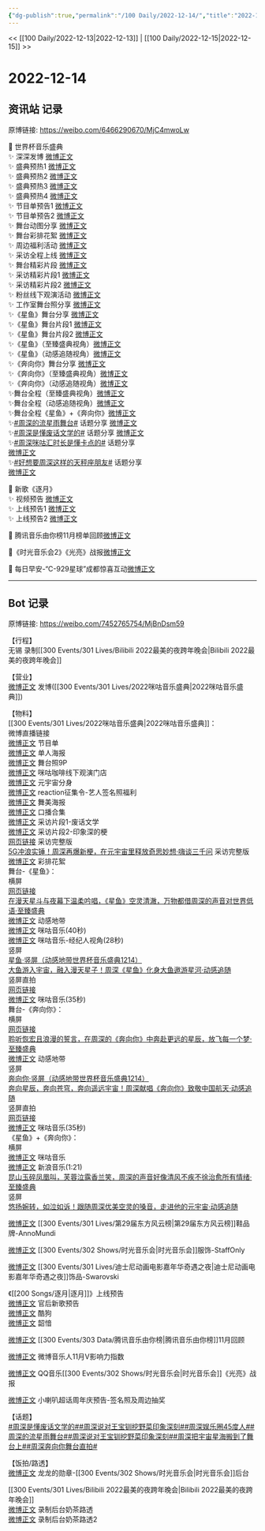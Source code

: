 ```yaml
---
{"dg-publish":true,"permalink":"/100 Daily/2022-12-14/","title":"2022-12-14","created":"2022-12-21T10:10:34.000+08:00","updated":"2023-01-09T19:08:00.113+08:00"}
---
```



<< [[100 Daily/2022-12-13\|2022-12-13]] | [[100 Daily/2022-12-15\|2022-12-15]] >>

# 2022-12-14

## 资讯站 记录

原博链接: https://weibo.com/6466290670/MjC4mwoLw

🌟 世界杯音乐盛典  
✨ 深深发博 [微博正文](https://m.weibo.cn/6466290670/4846688588800391)  
✨ 盛典预热1 [微博正文](https://m.weibo.cn/6466290670/4846553637062427)  
✨ 盛典预热2 [微博正文](https://m.weibo.cn/6466290670/4846582585362753)  
✨ 盛典预热3 [微博正文](https://m.weibo.cn/6466290670/4846607260720375)  
✨ 盛典预热4 [微博正文](https://m.weibo.cn/6466290670/4846626201668032)  
✨ 节目单预告1 [微博正文](https://m.weibo.cn/6466290670/4846533285774472)  
✨ 节目单预告2 [微博正文](https://m.weibo.cn/6466290670/4846534899794581)  
✨ 舞台动图分享 [微博正文](https://m.weibo.cn/6466290670/4846720972495336)  
✨ 舞台彩排花絮 [微博正文](https://m.weibo.cn/6466290670/4846718925408115)  
✨ 周边福利活动 [微博正文](https://m.weibo.cn/6466290670/4846582099347994)  
✨ 采访全程上线 [微博正文](https://m.weibo.cn/6466290670/4846694267363744)  
✨ 舞台精彩片段 [微博正文](https://m.weibo.cn/6466290670/4846679507864522)  
✨ 采访精彩片段1 [微博正文](https://m.weibo.cn/6466290670/4846518790786532)  
✨ 采访精彩片段2 [微博正文](https://m.weibo.cn/6466290670/4846678589318788)  
✨ 粉丝线下观演活动 [微博正文](https://m.weibo.cn/6466290670/4846519633575988)  
✨ 工作室舞台照分享 [微博正文](https://m.weibo.cn/6466290670/4846676127515977)  
✨《星鱼》舞台分享 [微博正文](https://m.weibo.cn/6466290670/4846699039687975)  
✨《星鱼》舞台片段1 [微博正文](https://m.weibo.cn/6466290670/4846677032968356)  
✨《星鱼》舞台片段2 [微博正文](https://m.weibo.cn/6466290670/4846677820973671)  
✨《星鱼》（至臻盛典视角）[微博正文](https://m.weibo.cn/6466290670/4846712743798502)  
✨《星鱼》（动感追随视角）[微博正文](https://m.weibo.cn/6466290670/4846713670483399)  
✨《奔向你》舞台分享 [微博正文](https://m.weibo.cn/6466290670/4846697866599142)  
✨《奔向你》（至臻盛典视角）[微博正文](https://m.weibo.cn/6466290670/4846711006561631)  
✨《奔向你》（动感追随视角）[微博正文](https://m.weibo.cn/6466290670/4846712193295002)  
✨舞台全程（至臻盛典视角）[微博正文](https://m.weibo.cn/6466290670/4846701225450240)  
✨舞台全程（动感追随视角）[微博正文](https://m.weibo.cn/6466290670/4846703046300799)  
✨舞台全程《星鱼》+《奔向你》[微博正文](https://m.weibo.cn/6466290670/4846688588800391)  
✨[#周深的流星雨舞台#](https://s.weibo.com/weibo?q=%23%E5%91%A8%E6%B7%B1%E7%9A%84%E6%B5%81%E6%98%9F%E9%9B%A8%E8%88%9E%E5%8F%B0%23) 话题分享 [微博正文](https://m.weibo.cn/6466290670/4846720569840730)  
✨[#周深是懂废话文学的#](https://s.weibo.com/weibo?q=%23%E5%91%A8%E6%B7%B1%E6%98%AF%E6%87%82%E5%BA%9F%E8%AF%9D%E6%96%87%E5%AD%A6%E7%9A%84%23) 话题分享 [微博正文](https://m.weibo.cn/6466290670/4846561147750774)  
✨[#周深咪咕汇时长是懂卡点的#](https://s.weibo.com/weibo?q=%23%E5%91%A8%E6%B7%B1%E5%92%AA%E5%92%95%E6%B1%87%E6%97%B6%E9%95%BF%E6%98%AF%E6%87%82%E5%8D%A1%E7%82%B9%E7%9A%84%23) 话题分享  
[微博正文](https://m.weibo.cn/6466290670/4846719780791501)  
✨[#好想要周深这样的天秤座朋友#](https://s.weibo.com/weibo?q=%23%E5%A5%BD%E6%83%B3%E8%A6%81%E5%91%A8%E6%B7%B1%E8%BF%99%E6%A0%B7%E7%9A%84%E5%A4%A9%E7%A7%A4%E5%BA%A7%E6%9C%8B%E5%8F%8B%23) 话题分享  
[微博正文](https://m.weibo.cn/6466290670/4846728409520780)

🌟 新歌《逐月》  
✨ 视频预告 [微博正文](https://m.weibo.cn/6466290670/4846652600618865)  
✨ 上线预告1 [微博正文](https://m.weibo.cn/6466290670/4846621366682327)  
✨ 上线预告2 [微博正文](https://m.weibo.cn/6466290670/4846622586444055)

🌟 腾讯音乐由你榜11月榜单回顾[微博正文](https://m.weibo.cn/6466290670/4846627959603465)

🌟《时光音乐会2》《光亮》战报[微博正文](https://m.weibo.cn/6466290670/4846653842138467)

🌟 每日早安-“C-929星球”成都惊喜互动[微博正文](https://m.weibo.cn/6466290670/4846505087470088)

---
## Bot 记录

原博链接: https://weibo.com/7452765754/MjBnDsm59

【行程】  
无锡 录制[[300 Events/301 Lives/Bilibili 2022最美的夜跨年晚会\|Bilibili 2022最美的夜跨年晚会]]

【营业】  
[微博正文](https://m.weibo.cn/1736988591/4846692589897881) 发博([[300 Events/301 Lives/2022咪咕音乐盛典\|2022咪咕音乐盛典]])

【物料】  
[[300 Events/301 Lives/2022咪咕音乐盛典\|2022咪咕音乐盛典]]：  
[](https://m.weibo.cn/1867028705/4846556375944835) 微博直播链接  
[微博正文](https://m.weibo.cn/1867028705/4846526445126129) 节目单  
[微博正文](https://m.weibo.cn/1867028705/4846375189879774) 单人海报  
[微博正文](https://m.weibo.cn/7478855230/4846674688608914) 舞台照9P  
[微博正文](https://m.weibo.cn/1867028705/4846379157164405) 咪咕咖啡线下观演门店  
[微博正文](https://m.weibo.cn/1867028705/4846550125120241) 元宇宙分身  
[微博正文](https://m.weibo.cn/1867028705/4846578101655577) reaction征集令-艺人签名照福利  
[微博正文](https://m.weibo.cn/1867028705/4846606375981334) 舞美海报  
[微博正文](https://m.weibo.cn/1867028705/4846577506845920) 口播合集  
[微博正文](https://m.weibo.cn/1867028705/4846516781190567) 采访片段1-废话文学  
[微博正文](https://m.weibo.cn/1867028705/4846668430975236) 采访片段2-印象深的梗  
[网页链接](https://weibo.cn/sinaurl?u=http%3A%2F%2Fc.migu.cn%2F00fWRa%3Fifrom%3D07b073d2835f8c1d5dfde461d0d264f2) 采访完整版  
[5G冲浪实锤！周深再爆新梗，在元宇宙里释放奇思妙想·嗨谈三千问](https://weibo.cn/sinaurl?u=http%3A%2F%2Fm.miguvideo.com%2Fmgs%2Fmsite%2Fprd%2FverticalScreen.html%3Fcid%3D755281359%26sharefrom%3Dmiguvideoapp) 采访完整版  
[微博正文](https://m.weibo.cn/6466290670/4846718925408115) 彩排花絮  
舞台-《星鱼》：  
横屏  
[网页链接](https://weibo.cn/sinaurl?u=http%3A%2F%2Fc.migu.cn%2F00fWPQ%3Fifrom%3D07b073d2835f8c1d5dfde461d0d264f2)  
[在漫天星斗与夜幕下温柔吟唱，《星鱼》空灵清澈，万物都借周深的声音对世界低语·至臻盛典](https://weibo.cn/sinaurl?u=http%3A%2F%2Fm.miguvideo.com%2Fmgs%2Fmsite%2Fprd%2FverticalScreen.html%3Fcid%3D755316082%26sharefrom%3Dmiguvideoapp)  
[微博正文](https://m.weibo.cn/5388677746/4846686168680462) 动感地带  
[微博正文](https://m.weibo.cn/1867028705/4846674021454975) 咪咕音乐(40秒)  
[微博正文](https://m.weibo.cn/1867028705/4846694946050297) 咪咕音乐-经纪人视角(28秒)  
竖屏  
[星鱼·竖屏（动感地带世界杯音乐盛典1214）](https://weibo.cn/sinaurl?u=http%3A%2F%2Fc.migu.cn%2F00fWRk%3Fifrom%3Dc3619365fe117a29da712a869118110e)  
[大鱼游入宇宙，融入漫天星子！周深《星鱼》化身大鱼遨游星河·动感追随](https://weibo.cn/sinaurl?u=http%3A%2F%2Fm.miguvideo.com%2Fmgs%2Fmsite%2Fprd%2FverticalScreen.html%3Fcid%3D755318184%26sharefrom%3Dmiguvideoapp)  
竖屏直拍  
[网页链接](https://weibo.cn/sinaurl?u=http%3A%2F%2Fc.migu.cn%2F00fWNk%3Fifrom%3Dc3619365fe117a29da712a869118110e)  
[微博正文](https://m.weibo.cn/1867028705/4846675901023210) 咪咕音乐(35秒)  
舞台-《奔向你》：  
横屏  
[网页链接](https://weibo.cn/sinaurl?u=http%3A%2F%2Fc.migu.cn%2F00fWRt%3Fifrom%3D07b073d2835f8c1d5dfde461d0d264f2)  
[聆听恢宏且浪漫的誓言，在周深的《奔向你》中奔赴更远的星辰，放飞每一个梦·至臻盛典](https://weibo.cn/sinaurl?u=http%3A%2F%2Fm.miguvideo.com%2Fmgs%2Fmsite%2Fprd%2FverticalScreen.html%3Fcid%3D755317309%26sharefrom%3Dmiguvideoapp)  
[微博正文](https://m.weibo.cn/5388677746/4846687358552431) 动感地带  
竖屏  
[奔向你·竖屏（动感地带世界杯音乐盛典1214）](https://weibo.cn/sinaurl?u=http%3A%2F%2Fc.migu.cn%2F00fWPj%3Fifrom%3Dc3619365fe117a29da712a869118110e)  
[奔向星辰，奔向苍穹，奔向遥远宇宙！周深献唱《奔向你》致敬中国航天·动感追随](https://weibo.cn/sinaurl?u=http%3A%2F%2Fm.miguvideo.com%2Fmgs%2Fmsite%2Fprd%2FverticalScreen.html%3Fcid%3D755318626%26sharefrom%3Dmiguvideoapp)  
竖屏直拍  
[网页链接](https://weibo.cn/sinaurl?u=http%3A%2F%2Fc.migu.cn%2F00fWRs%3Fifrom%3Dc3619365fe117a29da712a869118110e)  
[微博正文](https://m.weibo.cn/1867028705/4846676457564940) 咪咕音乐(35秒)  
《星鱼》+《奔向你》：  
横屏  
[微博正文](https://m.weibo.cn/1867028705/4846683189938613) 咪咕音乐  
[微博正文](https://m.weibo.cn/1266269835/4846672658049126) 新浪音乐(1:21)  
[昆山玉碎凤凰叫，芙蓉泣露香兰笑，周深的声音好像清风不疾不徐治愈所有情绪·至臻盛典](https://weibo.cn/sinaurl?u=http%3A%2F%2Fm.miguvideo.com%2Fmgs%2Fmsite%2Fprd%2FverticalScreen.html%3Fcid%3D755317638%26sharefrom%3Dmiguvideoapp)  
竖屏  
[悠扬婉转，如泣如诉！跟随周深优美空灵的嗓音，走进他的元宇宙·动感追随](https://weibo.cn/sinaurl?u=http%3A%2F%2Fm.miguvideo.com%2Fmgs%2Fmsite%2Fprd%2FverticalScreen.html%3Fcid%3D755318303%26sharefrom%3Dmiguvideoapp)

[微博正文](https://m.weibo.cn/5327342036/4846248919834123) [[300 Events/301 Lives/第29届东方风云榜\|第29届东方风云榜]]鞋品牌-AnnoMundi

[微博正文](https://m.weibo.cn/7718639015/4846180070852015) [[300 Events/302 Shows/时光音乐会\|时光音乐会]]服饰-StaffOnly

[微博正文](https://m.weibo.cn/1854773595/4845898095661321) [[300 Events/301 Lives/迪士尼动画电影嘉年华奇遇之夜\|迪士尼动画电影嘉年华奇遇之夜]]饰品-Swarovski

《[[200 Songs/逐月\|逐月]]》上线预告  
[微博正文](https://m.weibo.cn/5248300719/4846620187040055) 官后新歌预告  
[微博正文](https://m.weibo.cn/1665103091/4846617918964993) 酷狗  
[微博正文](https://m.weibo.cn/7425544436/4846645805590238) 韶愔

[微博正文](https://m.weibo.cn/6733257358/4846592798491734) [[300 Events/303 Data/腾讯音乐由你榜\|腾讯音乐由你榜]]11月回顾

[微博正文](https://m.weibo.cn/1266269835/4846634796592462) 微博音乐人11月V影响力指数

[微博正文](https://m.weibo.cn/2169129705/4846651808681781) QQ音乐[[300 Events/302 Shows/时光音乐会\|时光音乐会]]《光亮》战报

[微博正文](https://m.weibo.cn/7188495781/4846638104840037) 小喇叭超话周年庆预告-签名照及周边抽奖

【话题】  
[#周深是懂废话文学的#](https://s.weibo.com/weibo?q=%23%E5%91%A8%E6%B7%B1%E6%98%AF%E6%87%82%E5%BA%9F%E8%AF%9D%E6%96%87%E5%AD%A6%E7%9A%84%23)[#周深说对王宝钏挖野菜印象深刻#](https://s.weibo.com/weibo?q=%23%E5%91%A8%E6%B7%B1%E8%AF%B4%E5%AF%B9%E7%8E%8B%E5%AE%9D%E9%92%8F%E6%8C%96%E9%87%8E%E8%8F%9C%E5%8D%B0%E8%B1%A1%E6%B7%B1%E5%88%BB%23)[#周深娱乐圈45度人#](https://s.weibo.com/weibo?q=%23%E5%91%A8%E6%B7%B1%E5%A8%B1%E4%B9%90%E5%9C%8845%E5%BA%A6%E4%BA%BA%23)[#周深的流星雨舞台#](https://s.weibo.com/weibo?q=%23%E5%91%A8%E6%B7%B1%E7%9A%84%E6%B5%81%E6%98%9F%E9%9B%A8%E8%88%9E%E5%8F%B0%23)[#周深说对王宝钏挖野菜印象深刻#](https://s.weibo.com/weibo?q=%23%E5%91%A8%E6%B7%B1%E8%AF%B4%E5%AF%B9%E7%8E%8B%E5%AE%9D%E9%92%8F%E6%8C%96%E9%87%8E%E8%8F%9C%E5%8D%B0%E8%B1%A1%E6%B7%B1%E5%88%BB%23)[#周深把宇宙星海搬到了舞台上#](https://s.weibo.com/weibo?q=%23%E5%91%A8%E6%B7%B1%E6%8A%8A%E5%AE%87%E5%AE%99%E6%98%9F%E6%B5%B7%E6%90%AC%E5%88%B0%E4%BA%86%E8%88%9E%E5%8F%B0%E4%B8%8A%23)[#周深奔向你舞台直拍#](https://s.weibo.com/weibo?q=%23%E5%91%A8%E6%B7%B1%E5%A5%94%E5%90%91%E4%BD%A0%E8%88%9E%E5%8F%B0%E7%9B%B4%E6%8B%8D%23)

【饭拍/路透】  
[微博正文](https://m.weibo.cn/6513304603/4846635127931387) 龙龙的勋章-[[300 Events/302 Shows/时光音乐会\|时光音乐会]]后台

[[300 Events/301 Lives/Bilibili 2022最美的夜跨年晚会\|Bilibili 2022最美的夜跨年晚会]]  
[微博正文](https://m.weibo.cn/5680623078/4846666286632512) 录制后台奶茶路透  
[微博正文](https://m.weibo.cn/7793728903/4846701019666048) 录制后台奶茶路透2
